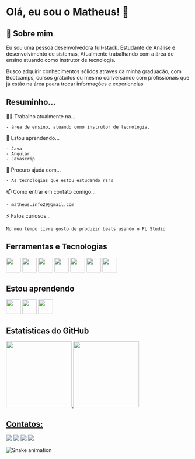 # Olá, eu sou o Matheus! 👋

## 🚀 Sobre mim
Eu sou uma pessoa desenvolvedora full-stack. Estudante de Análise e desenvolvimento de sistemas, Atualmente trabalhando com a área de ensino atuando como instrutor de tecnologia. 

Busco adquirir conhecimentos sólidos atraves da minha graduação, com Bootcamps, cursos gratuitos ou mesmo conversando com profissionais que já estão na área paara trocar informações e experiencias 


## Resuminho...

👩‍💻 Trabalho atualmente na...

    - área de ensino, atuando como instrutor de tecnologia.

🧠 Estou aprendendo...

    - Java
    - Angular
    - Javascrip

🤔 Procuro ajuda com...

    - As tecnologias que estou estudando rsrs

📫 Como entrar em contato comigo...

    - matheus.info29@gmail.com


⚡️ Fatos curiosos...

    No meu tempo livre gosto de produzir beats usando o FL Studio

## Ferramentas e Tecnologias

<div>
    <img loading="lazy" src="https://cdn.jsdelivr.net/gh/devicons/devicon/icons/html5/html5-original.svg" width="40" height="40"/>
    <img loading="lazy" src="https://cdn.jsdelivr.net/gh/devicons/devicon/icons/css3/css3-original.svg" width="40"/>
    <img src="https://cdn.jsdelivr.net/gh/devicons/devicon/icons/java/java-original-wordmark.svg" width="40"/>
    <img src="https://cdn.jsdelivr.net/gh/devicons/devicon/icons/javascript/javascript-plain.svg" width="40" />
    <img src="https://cdn.jsdelivr.net/gh/devicons/devicon/icons/angularjs/angularjs-original.svg" width="40" />
    <img src="https://cdn.jsdelivr.net/gh/devicons/devicon/icons/figma/figma-original.svg"  width="40" />
    <img src="https://cdn.jsdelivr.net/gh/devicons/devicon/icons/canva/canva-original.svg" width="40" />
</div>

## Estou aprendendo
<div>
    <img src="https://cdn.jsdelivr.net/gh/devicons/devicon/icons/java/java-original-wordmark.svg" width="40"/>
    <img src="https://cdn.jsdelivr.net/gh/devicons/devicon/icons/javascript/javascript-plain.svg" width="40" />
    <img src="https://cdn.jsdelivr.net/gh/devicons/devicon/icons/angularjs/angularjs-original.svg" width="40" />
</div>

## Estatísticas do GitHub
<div>
<a href="https://github.com/Matheus-mt10">
<img loading="lazy" height="180em" src="https://github-readme-stats.vercel.app/api/top-langs/?username=Matheus-mt10&layout=compact&langs_count=7&theme=dracula"/> 

<img loading="lazy" height="180em" src="https://github-readme-stats.vercel.app/api?username=Matheus-mt10&show_icons=true&theme=dracula&include_all_commits=true&count_private=true"/>
</div>

## Contatos:

<div>
<a href="https://www.youtube.com/seu-canal-youtube-aqui" target="_blank"><img loading="lazy" src="https://img.shields.io/badge/YouTube-FF0000?style=for-the-badge&logo=youtube&logoColor=white" target="_blank"></a>
<a href="https://www.instagram.com/_theussantana/" target="_blank"><img loading="lazy" src="https://img.shields.io/badge/-Instagram-%23E4405F?style=for-the-badge&logo=instagram&logoColor=white" target="_blank"></a>
</a>
<a href = "mailto:matheus.info29@gmail.com"><img loading="lazy" src="https://img.shields.io/badge/Gmail-D14836?style=for-the-badge&logo=gmail&logoColor=white" target="_blank"></a>
<a href="https://www.linkedin.com/in/matheus-santana-dev" target="_blank"><img loading="lazy" src="https://img.shields.io/badge/-LinkedIn-%230077B5?style=for-the-badge&logo=linkedin&logoColor=white" target="_blank"></a>   
</div>

![Snake animation](https://github.com/Matheus-mt10/blob/output/github-contribution-grid-snake.svg)
